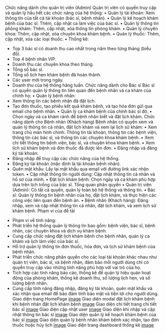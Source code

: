 Chức năng dành cho quản trị viên (Admin)
Quản trị viên có quyền truy cập và quản lý hầu hết các chức năng của hệ thống:
•	Quản lý tài khoản: Xem thông tin của tất cả tài khoản (bác sĩ, bệnh nhân).
•	Quản lý kế hoạch khám bệnh của bác sĩ: Thêm, cập nhật ca làm việc của bác sĩ.
•	Quản lý thông tin phòng khám: Thêm, cập nhật, xóa thông tin phòng khám.
•	Quản lý chuyên khoa: Thêm, cập nhật, xóa chuyên khoa khám bệnh.
•	Quản lý thuốc: Thêm, cập nhật, xóa các loại thuốc.
•	Thống kê:
+	Top 3 bác sĩ có doanh thu cao nhất trong năm theo từng tháng (biểu đồ).
+	Top 4 bệnh nhân VIP.
+	Doanh thu các chuyên khoa theo tháng.
+	Tổng số bác sĩ.
+	Tổng số lịch hẹn khám bệnh đã hoàn thành.
+	Các user mới trong ngày.
+	Doanh thu của hệ thống hàng tuần.
Chức năng dành cho Bác sĩ
Bác sĩ có quyền quản lý thông tin liên quan đến bệnh nhân và ca khám của chính họ:
•	Quản lý bệnh nhân:
+	Xem thông tin các bệnh nhân đã đặt lịch.
+	Tạo đơn thuốc, tạo phiếu kết quả khám bệnh, và tạo hóa đơn gửi qua email cho bệnh nhân.
•	Quản lý ca khám bệnh của chính bác sĩ đó.
•	Chọn ngày và ca khám rảnh để bệnh nhân biết và đặt lịch khám.
Chức năng dành cho Bệnh nhân (Khách hàng)
Bệnh nhân có quyền xem và quản lý thông tin cá nhân, đặt lịch khám và xem lại lịch sử khám:
•	Xem trang chủ màn hình chính: Thông tin tài khoản, thông tin các bệnh viện, thông tin các bác sĩ, và thông tin các chuyên khoa khám bệnh.
•	Xem chi tiết thông tin bệnh viện, bác sĩ, và chuyên khoa khám bệnh.
•	Xem lịch sử khám bệnh và đơn thuốc đã được lên đơn.
•	Đăng nhập và đăng ký tài khoản:
+	Đăng nhập để truy cập các chức năng của hệ thống.
+	Đăng ký tài khoản (mặc định là tài khoản bệnh nhân).
+	Quên mật khẩu: Lấy lại mật khẩu qua email với đường link xác nhận token.
•	Cập nhật thông tin người dùng: Cập nhật thông tin cá nhân và hồ sơ của mình.
•	Đặt lịch khám bệnh: Chọn ngày và ca khám phù hợp dựa trên lịch trống của bác sĩ.
Tổng quan phân quyền
•	Quản trị viên (Admin): Có tất cả quyền, quản lý toàn bộ hệ thống và thông tin.
•	Bác sĩ: Quản lý thông tin bệnh nhân của họ, đặt lịch khám, và thực hiện các công việc liên quan đến bệnh án.
•	Bệnh nhân (Khách hàng): Đăng nhập, xem và cập nhật thông tin cá nhân, đặt lịch khám, và xem lịch sử khám bệnh.
Phạm vi của đề tài
-	Phạm vi về tính năng:
-	Phát triển hệ thống quản lý thông tin bao gồm: bệnh viện, bác sĩ, bệnh nhân, các chuyên khoa và dịch vụ khám bệnh.
-	Cung cấp chức năng đặt lịch khám bệnh cho bệnh nhân, quản lý ca khám và lịch làm việc của bác sĩ.
-	Hỗ trợ quản lý thông tin đơn thuốc, hóa đơn, và lịch sử khám bệnh của bệnh nhân.
-	Phát triển chức năng phân quyền cho các loại tài khoản khác nhau như quản trị viên, bác sĩ, và bệnh nhân, đảm bảo mỗi người dùng chỉ có quyền truy cập vào những tính năng phù hợp với vai trò của họ.
-	Tích hợp các tính năng báo cáo, thống kê để quản lý hiệu quản hoạt động của phòng khám, thống kê doanh thu, số lượng lịch hẹn, và số lượng bệnh nhân.
-	Cung cấp tính năng đăng nhập, đăng ký tài khoản, quên mật khẩu và xác nhận qua email để bảo đảm tính bảo mật và tiện lợi cho người dùng.
Giao diện trang HomePage
[image](https://github.com/user-attachments/assets/20f62a1a-e42d-4d5f-81d7-1d2d910b44fd)
Giao diện modal đặt lịch khám bệnh khi bệnh nhân đặt lịch khám bệnh
[image](https://github.com/user-attachments/assets/ae11e013-6e96-4b3b-a719-102fee44105e)
Giao diện chi tiết trang chi tiết bác sĩ
[image](https://github.com/user-attachments/assets/4198b00d-e249-40e7-adda-4ff0b8857841)
Giao diện cập nhật user
[image](https://github.com/user-attachments/assets/d03f0b3e-a2d7-4991-aad4-41964cced9b6)
Giao diện khi nhập và cập nhật thông tin bác sĩ
[image](https://github.com/user-attachments/assets/f43e3fe9-674c-43e8-b932-fc53ad2c2750)
Giao diện quản lý kế hoạch khám bệnh của bác sĩ
[image](https://github.com/user-attachments/assets/6f1378dd-b554-45b3-bdd0-4d372c91715e)
Giao diện quản lý bệnh nhân khám bệnh xác nhận, tạo đơn thuốc hoặc hủy lịch
[image](https://github.com/user-attachments/assets/c6c05d65-6c2c-48fa-b622-e87efa7f197e)
Giao diện trang dashboard thống kê
[image](https://github.com/user-attachments/assets/7ec51c25-c001-4a02-9c42-b3a6c671ee3c)








